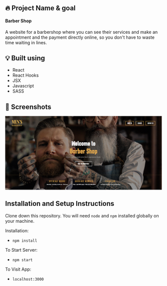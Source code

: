 ## 🔥 Project Name & goal

#### Barber Shop

A website for a barbershop where you can see their services and make an appointment and the payment directly online, so you don't have to waste time waiting in lines.

## 💡 Built using

- React
- React Hooks
- JSX
- Javascript
- SASS

## 📱 Screenshots

![This is an image](https://github.com/TomutaRazvan/Barber-Shop-Project/blob/af429a47e13318103d8611b9cd57c84dd32d41bf/proiect-final/Screenshots/main%20pc.PNG)



## Installation and Setup Instructions

Clone down this repository. You will need `node` and `npm` installed globally on your machine.  

Installation:

- `npm install`  

To Start Server:

- `npm start`  

To Visit App:

- `localhost:3000` 
